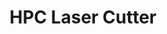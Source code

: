 ---
title : "HPC Laser Cutter"
description: "AKA the Big laser cutter"
excerpt: "AKA the Big laser cutter"
date: false
lastmod: false
draft: false
weight: 1
images: ["denford_laser_cutter.jpeg"]
url: "/machines/hpclasercutter/"

---